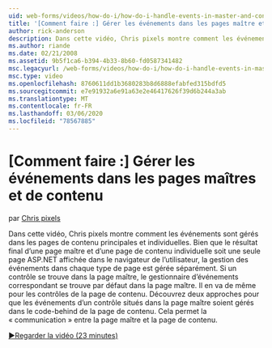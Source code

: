 ```yaml
---
uid: web-forms/videos/how-do-i/how-do-i-handle-events-in-master-and-content-pages
title: '[Comment faire :] Gérer les événements dans les pages maître et de contenu | Microsoft Docs'
author: rick-anderson
description: Dans cette vidéo, Chris pixels montre comment les événements sont gérés dans les pages de contenu principales et individuelles. Même si le résultat final d’un conte maître et individuel...
ms.author: riande
ms.date: 02/21/2008
ms.assetid: 9b5f1ca6-b394-4b33-8b60-fd0587341482
msc.legacyurl: /web-forms/videos/how-do-i/how-do-i-handle-events-in-master-and-content-pages
msc.type: video
ms.openlocfilehash: 8760611dd1b3680283b8d6888efabfed315bdfd5
ms.sourcegitcommit: e7e91932a6e91a63e2e46417626f39d6b244a3ab
ms.translationtype: MT
ms.contentlocale: fr-FR
ms.lasthandoff: 03/06/2020
ms.locfileid: "78567885"
---
```

# <a name="how-do-i-handle-events-in-master-and-content-pages"></a>[Comment faire :] Gérer les événements dans les pages maîtres et de contenu

par [Chris pixels](https://twitter.com/chrispels)

Dans cette vidéo, Chris pixels montre comment les événements sont gérés dans les pages de contenu principales et individuelles. Bien que le résultat final d’une page maître et d’une page de contenu individuelle soit une seule page ASP.NET affichée dans le navigateur de l’utilisateur, la gestion des événements dans chaque type de page est gérée séparément. Si un contrôle se trouve dans la page maître, le gestionnaire d’événements correspondant se trouve par défaut dans la page maître. Il en va de même pour les contrôles de la page de contenu. Découvrez deux approches pour que les événements d’un contrôle situés dans la page maître soient gérés dans le code-behind de la page de contenu. Cela permet la « communication » entre la page maître et la page de contenu.

[&#9654;Regarder la vidéo (23 minutes)](https://channel9.msdn.com/Blogs/ASP-NET-Site-Videos/how-do-i-handle-events-in-master-and-content-pages)
